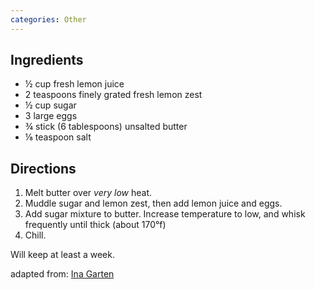 ```yaml
---
categories: Other
---
```


## Ingredients
- &frac12; cup fresh lemon juice
- 2 teaspoons finely grated fresh lemon zest
- &frac12; cup sugar
- 3 large eggs
- &frac34; stick (6 tablespoons) unsalted butter
- &frac18; teaspoon salt

## Directions
1. Melt butter over *very low* heat.
2. Muddle sugar and lemon zest, then add lemon juice and eggs.
3. Add sugar mixture to butter. Increase temperature to low, and whisk frequently until thick (about 170&deg;f)
4. Chill.

Will keep at least a week.

adapted from: [Ina Garten](http://www.foodnetwork.com/recipes/ina-garten/lemon-curd-recipe-1941910)
